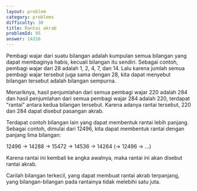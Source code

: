 ```yaml
---
layout: problem
category: problems
difficulty: 30
title: Rantai akrab
problemId: 95
answer: 14316
---
```

Pembagi wajar dari suatu bilangan adalah kumpulan semua bilangan yang dapat membaginya habis, kecuali bilangan itu sendiri. Sebagai contoh, pembagi wajar dari 28 adalah 1, 2, 4, 7, dan 14. Lalu karena jumlah semua pembagi wajar tersebut juga sama dengan 28, kita dapat menyebut bilangan tersebut adalah bilangan sempurna.

Menariknya, hasil penjumlahan dari semua pembagi wajar 220 adalah 284 dan hasil penjumlahan dari semua pembagi wajar 284 adalah 220, terdapat "rantai" antara kedua bilangan tersebut. Karena adanya rantai tersebut, 220 dan 284 dapat disebut pasangan akrab.

Terdapat contoh bilangan lain yang dapat membentuk rantai lebih panjang. Sebagai contoh, dimulai dari 12496, kita dapat membentuk rantai dengan panjang lima bilangan:

12496 → 14288 → 15472 → 14536 → 14264 (→ 12496 → ...)

Karena rantai ini kembali ke angka awalnya, maka rantai ini akan disebut rantai akrab.

Carilah bilangan terkecil, yang dapat membuat rantai akrab terpanjang, yang bilangan-bilangan pada rantainya tidak melebihi satu juta.
